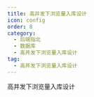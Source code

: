 ```yaml
---
title: 高并发下浏览量入库设计
icon: config
order: 8
category:
  - 后端指北
  - 数据库
  - 高并发下浏览量入库设计
tag:
  - 高并发下浏览量入库设计
---
```


高并发下浏览量入库设计


